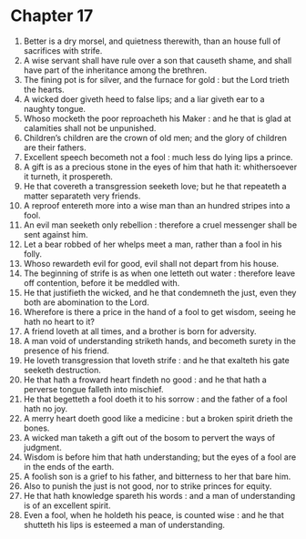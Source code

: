 # Chapter 17

1. Better is a dry morsel, and quietness therewith, than an house full of sacrifices with strife.
2. A wise servant shall have rule over a son that causeth shame, and shall have part of the inheritance among the brethren.
3. The fining pot is for silver, and the furnace for gold : but the Lord trieth the hearts.
4. A wicked doer giveth heed to false lips; and a liar giveth ear to a naughty tongue.
5. Whoso mocketh the poor reproacheth his Maker : and he that is glad at calamities shall not be unpunished.
6. Children’s children are the crown of old men; and the glory of children are their fathers.
7. Excellent speech becometh not a fool : much less do lying lips a prince.
8. A gift is as a precious stone in the eyes of him that hath it: whithersoever it turneth, it prospereth.
9. He that covereth a transgression seeketh love; but he that repeateth a matter separateth very friends.
10. A reproof entereth more into a wise man than an hundred stripes into a fool.
11. An evil man seeketh only rebellion : therefore a cruel messenger shall be sent against him.
12. Let a bear robbed of her whelps meet a man, rather than a fool in his folly.
13. Whoso rewardeth evil for good, evil shall not depart from his house.
14. The beginning of strife is as when one letteth out water : therefore leave off contention, before it be meddled with.
15. He that justifieth the wicked, and he that condemneth the just, even they both are abomination to the Lord.
16. Wherefore is there a price in the hand of a fool to get wisdom, seeing he hath no heart to it?
17. A friend loveth at all times, and a brother is born for adversity.
18. A man void of understanding striketh hands, and becometh surety in the presence of his friend.
19. He loveth transgression that loveth strife : and he that exalteth his gate seeketh destruction.
20. He that hath a froward heart findeth no good : and he that hath a perverse tongue falleth into mischief.
21. He that begetteth a fool doeth it to his sorrow : and the father of a fool hath no joy.
22. A merry heart doeth good like a medicine : but a broken spirit drieth the bones.
23. A wicked man taketh a gift out of the bosom to pervert the ways of judgment.
24. Wisdom is before him that hath understanding; but the eyes of a fool are in the ends of the earth.
25. A foolish son is a grief to his father, and bitterness to her that bare him.
26. Also to punish the just is not good, nor to strike princes for equity.
27. He that hath knowledge spareth his words : and a man of understanding is of an excellent spirit.
28. Even a fool, when he holdeth his peace, is counted wise : and he that shutteth his lips is esteemed a man of understanding.

